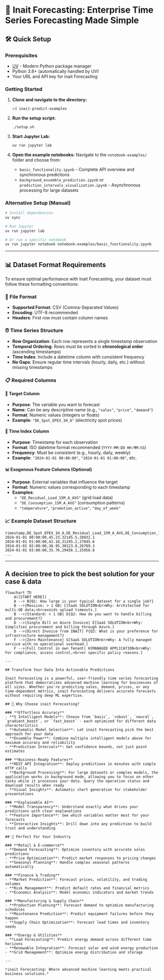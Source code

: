 # 🚀 Inait Forecasting: Enterprise Time Series Forecasting Made Simple

## 🛠️ Quick Setup

### Prerequisites
- [UV](https://docs.astral.sh/uv/) - Modern Python package manager
- Python 3.8+ (automatically handled by UV)
- Your URL and API key for inait Forecasting

### Getting Started
1. **Clone and navigate to the directory:**
   ```bash
   cd inait-predict-examples
   ```

2. **Run the setup script:**
   ```bash
   ./setup.sh
   ```

3. **Start Jupyter Lab:**
   ```bash
   uv run jupyter lab
   ```

4. **Open the example notebooks:**
   Navigate to the `notebook-examples/` folder and choose from:
   - `basic_functionality.ipynb` - Complete API overview and synchronous predictions
   - `background_ensemble_prediction.ipynb` or `prediction_intervals_visualization.ipynb` - Asynchronous processing for large datasets

### Alternative Setup (Manual)
```bash
# Install dependencies
uv sync

# Run Jupyter
uv run jupyter lab

# Or run a specific notebook
uv run jupyter notebook notebook-examples/basic_functionality.ipynb
```

---

## 📊 Dataset Format Requirements

To ensure optimal performance with Inait Forecasting, your dataset must follow these formatting conventions:

### **📁 File Format**
- **Supported Format**: CSV (Comma-Separated Values)
- **Encoding**: UTF-8 recommended
- **Headers**: First row must contain column names

### **⏰ Time Series Structure**
- **Row Organization**: Each row represents a single timestamp observation
- **Temporal Ordering**: Rows must be sorted in **chronological order** (ascending timestamps)
- **Time Index**: Include a datetime column with consistent frequency
- **No Gaps**: Ensure regular time intervals (hourly, daily, etc.) without missing timestamps

### **📋 Required Columns**

#### **🎯 Target Column**
- **Purpose**: The variable you want to forecast
- **Name**: Can be any descriptive name (e.g., `"sales"`, `"price"`, `"demand"`)
- **Format**: Numeric values (integers or floats)
- **Example**: `"DE_Spot_EPEX_1H_A"` (electricity spot prices)

#### **📅 Time Index Column**
- **Purpose**: Timestamp for each observation
- **Format**: ISO datetime format recommended (`YYYY-MM-DD HH:MM:SS`)
- **Frequency**: Must be consistent (e.g., hourly, daily, weekly)
- **Example**: `"2024-01-01 00:00:00"`, `"2024-01-01 01:00:00"`, etc.

#### **📊 Exogenous Feature Columns (Optional)**
- **Purpose**: External variables that influence the target
- **Format**: Numeric values corresponding to each timestamp
- **Examples**: 
  - `"DE_Residual_Load_15M_A_AVG"` (grid load data)
  - `"DE_Consumption_15M_A_AVG"` (consumption patterns)
  - `"temperature"`, `"promotion_active"`, `"day_of_week"`

### **📈 Example Dataset Structure**

```csv
timestamp,DE_Spot_EPEX_1H_A,DE_Residual_Load_15M_A_AVG,DE_Consumption_15M_A_AVG
2024-01-01 00:00:00,45.23,32145.5,28932.1
2024-01-01 01:00:00,42.18,31245.2,27845.6
2024-01-01 02:00:00,38.95,30123.8,26789.3
2024-01-01 03:00:00,35.76,29456.1,25956.8
...
```

---

## A decision tree to pick the best solution for your case & data

```mermaid
flowchart TD
    A([START HERE])
    A --> B{Q1: How large is your typical dataset for a single job?}
    B -->|Massive: > 1 GB| C[SaaS SOLUTION<br>Why: Architected for multi-GB data;<br>avoids upload timeouts.]
    B -->|Standard: < 1 GB| D{Q2: How do you want to handle billing and procurement?}
    D -->|Single Bill on Azure Invoice| E[SaaS SOLUTION<br>Why: Simplifies procurement and billing through Azure.]
    D -->|Direct Invoice from INAIT| F{Q3: What is your preference for infrastructure management?}
    F -->|Zero Maintenance| G[SaaS SOLUTION<br>Why: A fully managed service with no operational overhead.]
    F -->|Full Control in own Tenant| H[MANAGED APPLICATION<br>Why: For compliance, access control,<br>or specific policy reasons.]

---

## Transform Your Data Into Actionable Predictions

Inait Forecasting is a powerful, user-friendly time series forecasting platform that democratizes advanced machine learning for businesses of all sizes. Whether you're predicting sales, demand, prices, or any time-dependent metrics, inait Forecasting delivers accurate forecasts without requiring deep ML expertise.

## 🎯 Why Choose inait Forecasting?

### **Effortless Accuracy**
- **5 Intelligent Models**: Choose from `basic`, `robust`, `neural`, `gradient_boost`, or `fast_boost` - each optimized for different data characteristics
- **Automatic Model Selection**: Let inait Forecasting pick the best approach for your data
- **Ensemble Power**: Combine multiple intelligent models above for maximum accuracy and reliability
- **Prediction Intervals**: Get confidence bounds, not just point estimates

### **Business-Ready Features**
- **REST API Integration**: Deploy predictions in minutes with simple HTTP calls
- **Background Processing**: For large datasets or complex models, the application works in background mode, allowing you to focus on other tasks while it processes your data. Query the operation status and download results when ready
- **Visual Insights**: Automatic chart generation for stakeholder presentations

### **Explainable AI**
- **Model Transparency**: Understand exactly what drives your predictions with clear explanations
- **Feature Importance**: See which variables matter most for your forecasts
- **Interactive Insights**: Drill down into any prediction to build trust and understanding

## 🏢 Perfect For Your Industry

### **Retail & E-commerce**
- **Demand Forecasting**: Optimize inventory with accurate sales predictions
- **Price Optimization**: Predict market responses to pricing changes
- **Seasonal Planning**: Handle complex seasonal patterns automatically

### **Finance & Trading**
- **Market Prediction**: Forecast prices, volatility, and trading volumes
- **Risk Management**: Predict default rates and financial metrics
- **Economic Analysis**: Model economic indicators and market trends

### **Manufacturing & Supply Chain**
- **Production Planning**: Forecast demand to optimize manufacturing schedules
- **Maintenance Prediction**: Predict equipment failures before they happen
- **Supply Chain Optimization**: Forecast lead times and inventory needs

### **Energy & Utilities**
- **Load Forecasting**: Predict energy demand across different time horizons
- **Renewable Integration**: Forecast solar and wind energy production
- **Grid Management**: Optimize energy distribution and storage

---

*inait Forecasting: Where advanced machine learning meets practical business solutions.*
